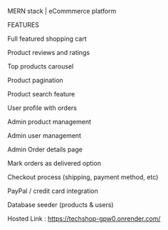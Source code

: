 MERN stack | eCommmerce platform 

FEATURES 

Full featured shopping cart

Product reviews and ratings

Top products carousel

Product pagination

Product search feature

User profile with orders

Admin product management

Admin user management

Admin Order details page

Mark orders as delivered option

Checkout process (shipping, payment method, etc)

PayPal / credit card integration

Database seeder (products & users)

Hosted Link : https://techshop-gpw0.onrender.com/
